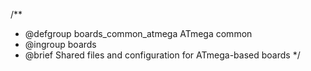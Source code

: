 /**
 * @defgroup    boards_common_atmega ATmega common
 * @ingroup     boards
 * @brief       Shared files and configuration for ATmega-based boards
 */
